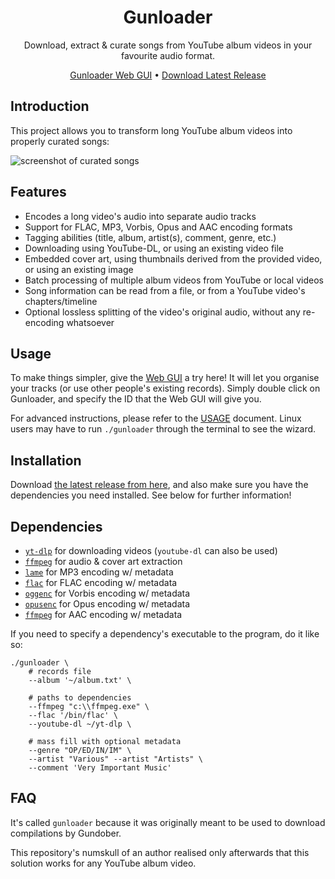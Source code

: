 <html>
    <h1 align='center'>
        Gunloader
    </h1>
    <p align='center'>
        Download, extract & curate songs from YouTube album videos in your favourite audio format.
    </p>
    <p align='center'>
        <a href='https://gunloader.miris.design'>Gunloader Web GUI</a>
        •
        <a href='https://github.com/yumiris/Gunloader/releases/latest'>Download Latest Release</a>
    </p>
</html>

## Introduction

This project allows you to transform long YouTube album videos into properly curated songs:

![screenshot of curated songs](https://user-images.githubusercontent.com/10241434/135047939-dc7c2d36-a10c-4be2-ae0c-4961c3cb1a20.png)

## Features

- Encodes a long video's audio into separate audio tracks
- Support for FLAC, MP3, Vorbis, Opus and AAC encoding formats
- Tagging abilities (title, album, artist(s), comment, genre, etc.)
- Downloading using YouTube-DL, or using an existing video file
- Embedded cover art, using thumbnails derived from the provided video, or using an existing image
- Batch processing of multiple album videos from YouTube or local videos
- Song information can be read from a file, or from a YouTube video's chapters/timeline
- Optional lossless splitting of the video's original audio, without any re-encoding whatsoever

## Usage

To make things simpler, give the [Web GUI](https://gunloader.miris.design/) a try here! It will let you organise your tracks (or use other people's existing records). Simply double click on Gunloader, and specify the ID that the Web GUI will give you.

For advanced instructions, please refer to the [USAGE](./USAGE.md) document. Linux users may have to run `./gunloader` through the terminal to see the wizard.

## Installation

Download [the latest release from here](https://github.com/yumiris/Gunloader/releases/latest), and also make sure you have the dependencies you need installed. See below for further information!

## Dependencies

- [`yt-dlp`](https://github.com/yt-dlp/yt-dlp) for downloading videos (`youtube-dl` can also be used)
- [`ffmpeg`](https://www.ffmpeg.org/) for audio & cover art extraction
- [`lame`](https://lame.sourceforge.net/) for MP3 encoding w/ metadata
- [`flac`](https://xiph.org/flac/) for FLAC encoding w/ metadata
- [`oggenc`](https://www.xiph.org/vorbis/) for Vorbis encoding w/ metadata
- [`opusenc`](https://wiki.xiph.org/Opus-tools) for Opus encoding w/ metadata
- [`ffmpeg`](https://www.ffmpeg.org/) for AAC encoding w/ metadata

If you need to specify a dependency's executable to the program, do it like so:

```shell
./gunloader \
    # records file
    --album '~/album.txt' \

    # paths to dependencies
    --ffmpeg "c:\\ffmpeg.exe" \
    --flac '/bin/flac' \
    --youtube-dl ~/yt-dlp \

    # mass fill with optional metadata
    --genre "OP/ED/IN/IM" \
    --artist "Various" --artist "Artists" \
    --comment 'Very Important Music'
```

## FAQ

It's called `gunloader` because it was originally meant to be used to download compilations by Gundober.

This repository's numskull of an author realised only afterwards that this solution works for any YouTube album video.
